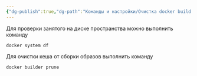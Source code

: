 ```yaml
---
{"dg-publish":true,"dg-path":"Команды и настройки/Очистка docker build муссора.md","permalink":"/komandy-i-nastrojki/ochistka-docker-build-mussora/","updated":"2024-10-06T02:52:42+03:00"}
---
```


Для проверки занятого на диске пространства можно выполнить команду

```shell
docker system df
```

Для очистки кеша от сборки образов выполнить команду
```shell
docker builder prune
```